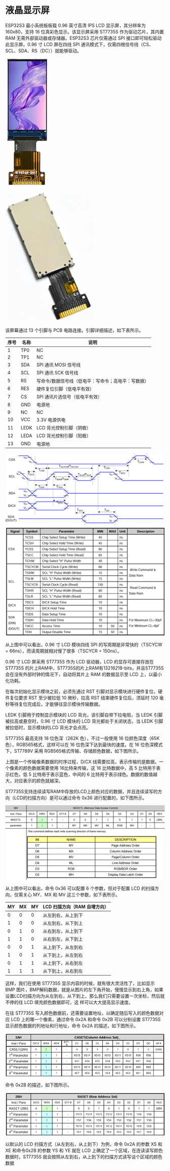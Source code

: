 # 液晶显示屏

ESP32S3 最小系统板板载 0.96 英寸高清 IPS LCD 显示屏，其分辨率为 160x80，支持 16 位真彩色显示。该显示屏采用 ST7735S 作为驱动芯片，其内置 RAM 无需外部驱动器或存储器。ESP32S3 芯片仅需通过 SPI 接口即可轻松驱动此显示屏。0.96 寸 LCD 屏在四线 SPI 通讯模式下，仅需四根信号线（CS、SCL、SDA、RS（DC））就能够驱动。

![LCD-F](LCD-F.png)

![LCD-B](LCD-B.png)

该屏幕通过 13 个引脚与 PCB 电路连接。引脚详细描述，如下表所示。

| 序号 | 名称  | 说明                                   |
|------|-------|----------------------------------------|
| 1    | TP0   | NC                                     |
| 2    | TP1   | NC                                     |
| 3    | SDA   | SPI 通讯 MOSI 信号线                  |
| 4    | SCL   | SPI 通讯 SCK 信号线                   |
| 5    | RS    | 写命令/数据信号线（低电平：写命令；高电平：写数据） |
| 6    | RES   | 硬件复位引脚（低电平有效）            |
| 7    | CS    | SPI 通讯片选信号（低电平有效）        |
| 8    | GND   | 电源地                                 |
| 9    | NC    | NC                                     |
| 10   | VCC   | 3.3V 电源供电                          |
| 11   | LEDK  | LCD 背光控制引脚（阴极）              |
| 12   | LEDA  | LCD 背光控制引脚（阳极）              |
| 13   | GND   | 电源地                                 |

![TIME-PROFILE](TIME-PROFILE.png)
![TIME-PROFILE-DETAIL](TIME-PROFILE-DETAIL.png)

从上图中可以看出，0.96 寸 LCD 模块四线 SPI 的写周期是非常快的（TSCYCW = 66ns），而读周期就相对慢了很多（TSCYCR = 150ns）。

0.96 寸 LCD 屏采用 ST7735S 作为 LCD 驱动器，LCD 的显存可直接存放在 ST7735S 的片上RAM中，ST7735S的片上RAM有132*162*18-bits，并且ST7735S会在没有外部时钟的情况下，自动将其片上 RAM 的数据显示至 LCD 上，以最小化功耗。

在每次初始化显示模块之前，必须先通过 RST 引脚对显示模块进行硬件复位，硬件复位要求 RST 至少被拉低 10 微秒，拉高 RST 结束硬件复位后，须延时 120 毫秒等待复位完成后，才能够往显示模块传输数据。

LEDK 引脚用于控制显示模块的 LCD 背光，该引脚自带下拉电阻，当 LEDK 引脚被拉高或悬空时，0.96 寸 LCD 模块的 LCD 背光都处于关闭状态，当 LEDK 引脚被拉低时，显示模块的LCD 背光才会点亮。

ST7735S 最高支持 18 位色深（262K 色），不过一般使用 16 位颜色深度（65K 色），RGB565格式，这样可以在 16 位色深下达到最快的速度。在 16 位色深模式下，ST7789V 采用 RGB565格式传输、存储颜色数据，如下图所示。

上图是一个传输像素数据的时序过程，D/CX 线需要拉高，表示传输的是数据。一个像素的颜色数据需要使用 16比特来传输，这 16 比特数据中，高 5 比特用于表示红色，低 5 比特用于表示蓝色，中间的 6 比特用于表示绿色。数据的数值越大，对应表示的颜色就越深。

ST7735S支持连续读写RAM中存放的LCD上颜色对应的数据，并且连续读写的方向（LCD的扫描方向）是可以通过命令 0x36 进行配置的，如下图所示。

![0X36](0X36.png)

从上图中可以看出，命令 0x36 可以配置 6 个参数，但对于配置 LCD 的扫描方向，仅需关心 MY、MX 和 MV 这三个参数，如下表所示。

| MY | MX | MY | LCD 扫描方向（RAM 自增方向）        |
|----|----|----|------------------------------------|
| 0  | 0  | 0  | 从左到右，从上到下                |
| 1  | 0  | 0  | 从左到右，从下到上                |
| 0  | 1  | 0  | 从右到左，从上到下                |
| 1  | 1  | 0  | 从右到左，从下到上                |
| 0  | 0  | 1  | 从上到下，从左到右                |
| 1  | 0  | 1  | 从下到上，从左到右                |
| 0  | 1  | 1  | 从上到下，从右到左                |
| 1  | 1  | 1  | 从下到上，从右到左                |

这样，我们在使用 ST7735S 显示内容的时候，就有很大灵活性了，比如显示 BMP 图片，BMP解码数据，就是从图片的左下角开始，慢慢显示到右上角，如果设置LCD扫描方向为从左到右，从下到上，那么我们只需要设置一次坐标，然后就不停的往 LCD 填充颜色数据即可，这
样可以大大提高显示速度。

在往 ST7735S 写入颜色数据前，还需要设置地址，以确定随后写入的颜色数据对应 LCD 上的哪一个像素，通过命令 0x2A 和命令 0x2B 可以分别设置 ST7735S 显示颜色数据的列地址和行地址，命令 0x2A 的描述，如下图所示。

![0X2A](0X2A.png)

命令 0x2B 的描述，如下图所示。

![0X2B](0X2B.png)

以默认的 LCD 扫描方式（从左到右，从上到下）为例，命令 0x2A 的参数 XS 和 XE 和命令0x2B 的参数 YS 和 YE 就在 LCD 上确定了一个区域，在连读读写颜色数据时，ST7735S 就会按照从左到右，从上到下的扫描方式读写设个区域的颜色数据